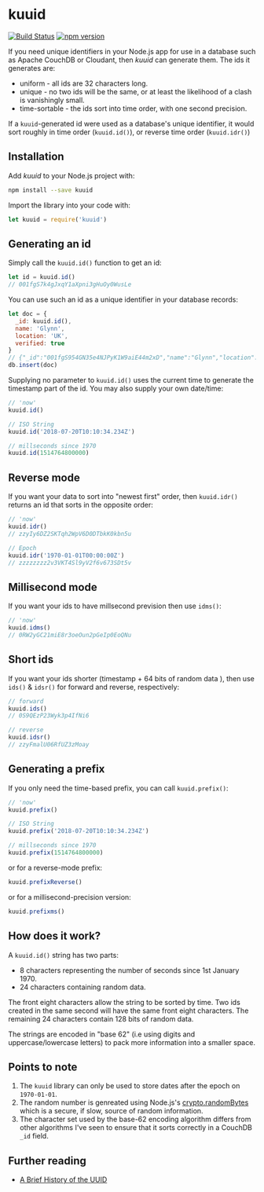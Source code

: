 # kuuid

[![Build Status](https://travis-ci.org/glynnbird/kuuid.svg?branch=master)](https://travis-ci.org/glynnbird/kuuid) [![npm version](https://badge.fury.io/js/kuuid.svg)](https://badge.fury.io/js/kuuid)

If you need unique identifiers in your Node.js app for use in a database such as Apache CouchDB or Cloudant, then *kuuid* can generate them. The ids it generates are:

- uniform - all ids are 32 characters long.
- unique - no two ids will be the same, or at least the likelihood of a clash is vanishingly small.
- time-sortable - the ids sort into time order, with one second precision.

If a `kuuid`-generated id were used as a database's unique identifier, it would sort roughly in time order (`kuuid.id()`), or reverse time order (`kuuid.idr()`)

## Installation

Add *kuuid* to your Node.js project with:

```sh
npm install --save kuuid
```

Import the library into your code with:

```js
let kuuid = require('kuuid')
```

## Generating an id

Simply call the `kuuid.id()` function to get an id:

```js
let id = kuuid.id()
// 001fgS7k4gJxqY1aXpni3gHuOy0WusLe
```

You can use such an id as a unique identifier in your database records:

```js
let doc = {
  _id: kuuid.id(),
  name: 'Glynn',
  location: 'UK',
  verified: true
}
// {"_id":"001fgS954GN35e4NJPyK1W9aiE44m2xD","name":"Glynn","location":"UK","verified":true}
db.insert(doc)
```

Supplying no parameter to `kuuid.id()` uses the current time to generate the timestamp part of the id. You may also supply your own date/time:

```js
// 'now'
kuuid.id()

// ISO String 
kuuid.id('2018-07-20T10:10:34.234Z')

// millseconds since 1970
kuuid.id(1514764800000)
```

## Reverse mode

If you want your data to sort into "newest first" order, then `kuuid.idr()` returns an id that sorts in the opposite order:

```js
// 'now'
kuuid.idr()
// zzyIy6DZ2SKTqh2WpV6D0DTbkK0kbn5u

// Epoch
kuuid.idr('1970-01-01T00:00:00Z')
// zzzzzzzz2v3VKT4Sl9yV2f6v673SDt5v
```

## Millisecond mode

If you want your ids to have millsecond prevision then use `idms()`:

```js
// 'now'
kuuid.idms()
// 0RW2yGC21miE8r3oeOun2pGeIp0EoQNu
```

## Short ids

If you want your ids shorter (timestamp + 64 bits of random data ), then use `ids()` & `idsr()` for forward and reverse, respectively:

```js
// forward
kuuid.ids()
// 0S9QEzP23Wyk3p4IfNi6

// reverse
kuuid.idsr()
// zzyFmalU06RfUZ3zMoay
```

## Generating a prefix

If you only need the time-based prefix, you can call `kuuid.prefix()`:

```js
// 'now'
kuuid.prefix()

// ISO String 
kuuid.prefix('2018-07-20T10:10:34.234Z')

// millseconds since 1970
kuuid.prefix(1514764800000)
```

or for a reverse-mode prefix:

```js
kuuid.prefixReverse()
```

or for a millisecond-precision version:

```js
kuuid.prefixms()
```

## How does it work?

A `kuuid.id()` string has two parts:

- 8 characters representing the number of seconds since 1st January 1970.
- 24 characters containing random data.

The front eight characters allow the string to be sorted by time. Two ids created in the same second will have the same front eight characters. The remaining 24 characters contain 128 bits of random data.

The strings are encoded in "base 62" (i.e using digits and uppercase/lowercase letters) to pack more information into a smaller space.

## Points to note

1) The `kuuid` library can only be used to store dates after the epoch on `1970-01-01`.
2) The random number is genreated using Node.js's [crypto.randomBytes](https://nodejs.org/dist/latest-v8.x/docs/api/crypto.html#crypto_crypto_randombytes_size_callback) which is a secure, if slow, source of random information.
3) The character set used by the base-62 encoding algorithm differs from other algorithms I've seen to ensure that it sorts correctly in a CouchDB `_id` field.

## Further reading

- [A Brief History of the UUID](https://segment.com/blog/a-brief-history-of-the-uuid/)
